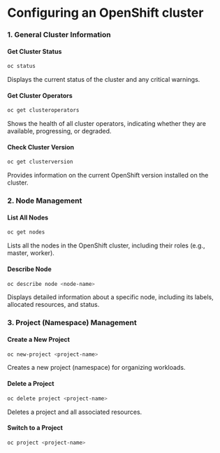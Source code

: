 # Configuring an OpenShift cluster

### 1. **General Cluster Information**

#### **Get Cluster Status**
```bash
oc status
```
Displays the current status of the cluster and any critical warnings.

#### **Get Cluster Operators**
```bash
oc get clusteroperators
```
Shows the health of all cluster operators, indicating whether they are available, progressing, or degraded.

#### **Check Cluster Version**
```bash
oc get clusterversion
```
Provides information on the current OpenShift version installed on the cluster.

### 2. **Node Management**

#### **List All Nodes**
```bash
oc get nodes
```
Lists all the nodes in the OpenShift cluster, including their roles (e.g., master, worker).

#### **Describe Node**
```bash
oc describe node <node-name>
```
Displays detailed information about a specific node, including its labels, allocated resources, and status.


### 3. **Project (Namespace) Management**

#### **Create a New Project**
```bash
oc new-project <project-name>
```
Creates a new project (namespace) for organizing workloads.

#### **Delete a Project**
```bash
oc delete project <project-name>
```
Deletes a project and all associated resources.

#### **Switch to a Project**
```bash
oc project <project-name>
```


